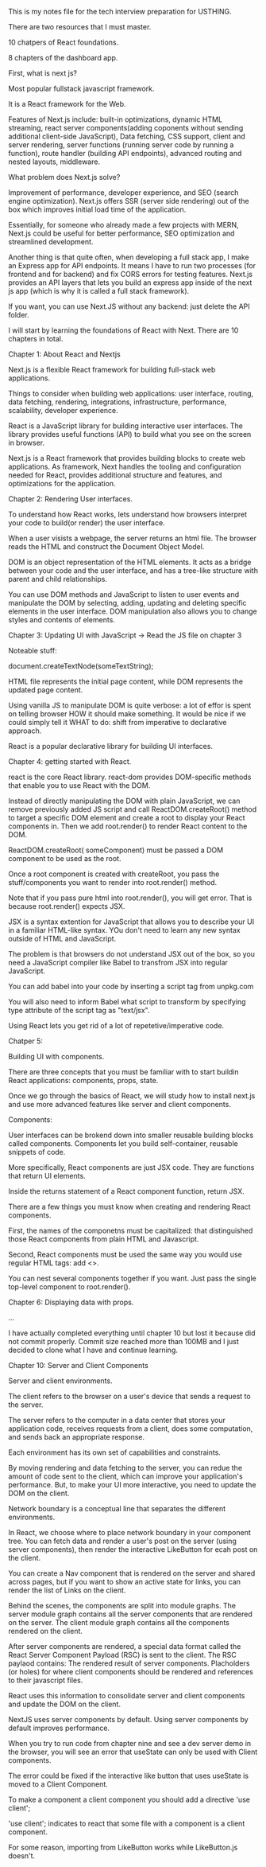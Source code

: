 This is my notes file for the tech interview preparation for USTHING. 

There are two resources that I must master. 

10 chatpers of React foundations. 

8 chapters of  the dashboard app. 

First, what is next js?

Most popular fullstack javascript framework. 

It is a React framework for the Web. 

Features of Next.js include: built-in optimizations, dynamic HTML streaming, react server components(adding coponents without sending additional client-side JavaScript), Data fetching, CSS support, client and server rendering, server functions (running server code by running a function), route handler (building API endpoints), advanced routing and nested layouts, middleware. 

What problem does Next.js solve?

Improvement of performance, developer experience, and SEO (search engine optimization). Next.js offers SSR (server side rendering) out of the box which improves initial load time of the application. 

Essentially, for someone who already made a few projects with MERN, Next.js could be useful for better performance, SEO optimization and streamlined development. 

Another thing is that quite often, when developing a full stack app, I make an Express app for API endpoints. It means I have to run two processes (for frontend and for backend) and fix CORS errors for testing features. Next.js provides an API layers that lets you build an express app inside of the next js app (which is why it is called a full stack framework).

If you want, you can use Next.JS without any backend: just delete the API folder. 


I will start by learning the foundations of React with Next. There are 10 chapters in total. 

Chapter 1: About React and Nextjs

Next.js is a flexible React framework for building full-stack web applications. 

Things to consider when building web applications: user interface, routing, data fetching, rendering, integrations, infrastructure, performance, scalability, developer experience. 

React is a JavaScript library for building interactive user interfaces. The library provides useful functions (API) to build what you see on the screen in browser. 

Next.js is a React framework that provides building blocks to create web applications. As framework, Next handles the tooling and configuration needed for React, provides additional structure and features, and optimizations for the application. 


Chapter 2: Rendering User interfaces. 

To understand how React works, lets understand how browsers interpret your code to build(or render) the user interface. 

When a user visists a webpage, the server returns an html file. The browser reads the HTML and construct the Document Object Model. 

DOM is an object representation of the HTML elements. It acts as a bridge between your code and the user interface, and has a tree-like structure with parent and child relationships. 

You can use DOM methods and JavaScript to listen to user events and manipulate the DOM by selecting, adding, updating and deleting specific elements in the user interface. DOM manipulation also allows you to change styles and contents of elements. 






Chapter 3: Updating UI with JavaScript -> Read the JS file on chapter 3

Noteable stuff: 

document.createTextNode(someTextString);

<script type="text/javascript"></script>

HTML file represents the initial page content, while DOM represents the updated page content. 

Using vanilla JS to manipulate DOM is quite verbose: a lot of effor is spent on telling browser HOW it should make something. It would be nice if we could simply tell it WHAT to do: shift from imperative to declarative approach. 

React is a popular declarative library for building UI interfaces. 






Chapter 4: getting started with React. 

react is the core React library. react-dom provides DOM-specific methods that enable you to use React with the DOM. 

Instead of directly manipulating the DOM with plain JavaScript, we can remove previously added JS script and call ReactDOM.createRoot() method to target a specific DOM element and create a root to display your React components in. Then we add root.render() to render React content to the DOM.

ReactDOM.createRoot( someComponent) must be passed a DOM component to be used as the root. 

Once a root component is created with createRoot, you pass the stuff/components you want to render into root.render() method. 

Note that if you pass pure html into root.render(), you will get error. That is because root.render() expects JSX.

JSX is a syntax extention for JavaScript that allows you to describe your UI in a familiar HTML-like syntax. YOu don't need to learn any new syntax outside of HTML and JavaScript. 

The problem is that browsers do not understand JSX out of the box, so you need a JavaScript compiler like Babel to transfrom JSX into regular JavaScript. 

You can add babel into  your code by inserting a script tag from unpkg.com

You will also need to inform Babel what script to transform by specifying type attribute of the script tag as "text/jsx". 

Using React lets you get rid of a lot of repetetive/imperative code. 





Chatper 5:

Building UI with components. 

There are three concepts that you must be familiar with to start buildin React applications: components, props, state. 

Once we go through the basics of React, we will study how to install next.js and use more advanced features like server and client components. 

Components:

User interfaces can be brokend down into smaller reusable building blocks called components. Components let you build self-container, reusable snippets of code. 

More specifically, React components are just JSX code. They are functions that return UI elements. 

Inside the returns statement of a React component function, return JSX.

There are a few things you must know when creating and rendering React components.

First, the names of the componetns must be capitalized: that distinguished those React components from plain HTML and Javascript. 

Second, React components must be used the same way you would use regular HTML tags: add <>. 

You can nest several components together if you want. Just pass the single top-level component to root.render().





Chapter 6: Displaying data with props. 


...


I have actually completed everything until chapter 10 but lost it because did not commit properly. Commit size reached more than 100MB and I just decided to clone what I have and continue learning. 

Chapter 10: Server and Client Components

Server and client environments. 

The client refers to the browser on a user's device that sends a request to the server. 

The server refers to the computer in a data center that stores your application code, receives requests from a client, does some computation, and sends back an appropriate response. 

Each environment has its own set of capabilities and constraints. 

By moving rendering and data fetching to the server, you can redue the amount of code sent to the client, which can improve your application's performance. But, to make your UI more interactive, you need to update the DOM on the client. 

Network boundary is a conceptual line that separates the different environments. 

In React, we choose where to place network boundary in your component tree. You can fetch data and render  a user's post on the server (using server components), then render the interactive LikeButton for ecah post on the client. 

You can create a Nav component that is rendered on the server and shared across pages, but if you want to show an active state for links, you can render the list of Links on  the client. 

Behind the scenes, the components are split into module graphs. The server module graph contains all the server components that are rendered on the server. The client module graph contains all the components rendered on the client. 

After server components are rendered, a special data format called the React Server Component Payload (RSC) is sent to the client. The RSC paylaod contains:
    The rendered result of server components.
    Placholders (or holes) for where client components should be rendered and references to their javascript files. 

React uses this information to consolidate server and client components and update the DOM on the client. 

NextJS uses server components by default. Using server components by default improves performance. 

When you try to run code from chapter nine and see a dev server demo in the browser, you will see an error that useState can only be used with Client components. 

The error could be fixed if the interactive like button that uses useState is moved to a Client Component. 

To make a component a client component you should add a directive 'use client'; 

'use client'; indicates to react that some file with a component is a client component. 

For some reason, importing from LikeButton works while LikeButton.js doesn't.


